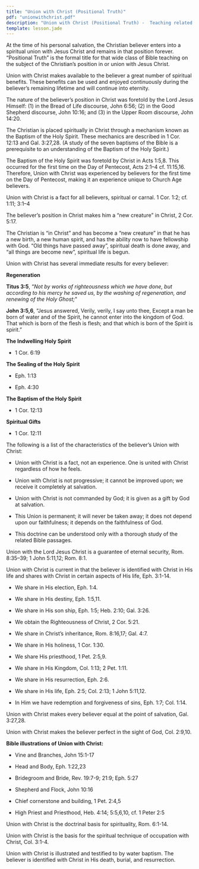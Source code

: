 ```yaml
---
title: "Union with Christ (Positional Truth)"
pdf: "unionwithchrist.pdf"
description: "Union with Christ (Positional Truth) -  Teaching related to all of the benefits and responsibilities of being \"in Christ\"."
template: lesson.jade
---
```


At the time of his personal salvation, the Christian believer enters into a spiritual union with Jesus Christ and remains in that position forever. “Positional Truth” is the formal title for that wide class of Bible teaching on the subject of the Christian’s position in or union with Jesus Christ.

Union with Christ makes available to the believer a great number of spiritual benefits. These benefits can be used and enjoyed continuously during the believer’s remaining lifetime and will continue into eternity.

The nature of the believer’s position in Christ was foretold by the Lord Jesus Himself: (1) in the Bread of Life discourse, John 6:56; (2) in the Good Shepherd discourse, John 10:16; and (3) in the Upper Room discourse, John 14:20.

The Christian is placed spiritually in Christ through a mechanism known as the Baptism of the Holy Spirit. These mechanics are described in 1 Cor. 12:13 and Gal. 3:27,28. (A study of the seven baptisms of the Bible is a prerequisite to an understanding of the Baptism of the Holy Spirit.)

The Baptism of the Holy Spirit was foretold by Christ in Acts 1:5,8. This occurred for the first time on the Day of Pentecost, Acts 2:1–4 cf. 11:15,16. Therefore, Union with Christ was experienced by believers for the first time on the Day of Pentecost, making it an experience unique to Church Age believers.

Union with Christ is a fact for all believers, spiritual or carnal. 1 Cor. 1:2; cf. 1:11; 3:1–4

The believer’s position in Christ makes him a “new creature” in Christ, 2 Cor. 5:17.

The Christian is “in Christ” and has become a “new creature” in that he has a new birth, a new human spirit, and has the ability now to have fellowship with God. “Old things have passed away”, spiritual death is done away, and “all things are become new”, spiritual life is begun.

Union with Christ has several immediate results for every believer:

**Regeneration**

**Titus 3:5**, “_Not by works of righteousness which we have done, but according to his mercy he saved us, by the washing of regeneration, and renewing of the Holy Ghost;_"

**John 3:5,6**, “Jesus answered, Verily, verily, I say unto thee, Except a man be born of water and of the Spirit, he cannot enter into the kingdom of God. That which is born of the flesh is flesh; and that which is born of the Spirit is spirit.”

**The Indwelling Holy Spirit**

* 1 Cor. 6:19

**The Sealing of the Holy Spirit**

* Eph. 1:13

* Eph. 4:30

**The Baptism of the Holy Spirit**

* 1 Cor. 12:13

**Spiritual Gifts**

* 1 Cor. 12:11

The following is a list of the characteristics of the believer’s Union with Christ:

* Union with Christ is a fact, not an experience. One is united with Christ regardless of how he feels.

* Union with Christ is not progressive; it cannot be improved upon; we receive it completely at salvation.

* Union with Christ is not commanded by God; it is given as a gift by God at salvation.

* This Union is permanent; it will never be taken away; it does not depend upon our faithfulness; it depends on the faithfulness of God.

* This doctrine can be understood only with a thorough study of the related Bible passages.

Union with the Lord Jesus Christ is a guarantee of eternal security, Rom. 8:35–39; 1 John 5:11,12; Rom. 8:1.

Union with Christ is current in that the believer is identified with Christ in His life and shares with Christ in certain aspects of His life, Eph. 3:1-14.

* We share in His election, Eph. 1:4.

* We share in His destiny, Eph. 1:5,11.

* We share in His son ship, Eph. 1:5; Heb. 2:10; Gal. 3:26.

* We obtain the Righteousness of Christ, 2 Cor. 5:21.

* We share in Christ’s inheritance, Rom. 8:16,17; Gal. 4:7.

* We share in His holiness, 1 Cor. 1:30.

* We share His priesthood, 1 Pet. 2:5,9.

* We share in His Kingdom, Col. 1:13; 2 Pet. 1:11.

* We share in His resurrection, Eph. 2:6.

* We share in His life, Eph. 2:5; Col. 2:13; 1 John 5:11,12.

* In Him we have redemption and forgiveness of sins, Eph. 1:7; Col. 1:14.

Union with Christ makes every believer equal at the point of salvation, Gal. 3:27,28.

Union with Christ makes the believer perfect in the sight of God, Col. 2:9,10.

**Bible illustrations of Union with Christ:**

* Vine and Branches, John 15:1-17

* Head and Body, Eph. 1:22,23

* Bridegroom and Bride, Rev. 19:7-9; 21:9; Eph. 5:27

* Shepherd and Flock, John 10:16

* Chief cornerstone and building, 1 Pet. 2:4,5

* High Priest and Priesthood, Heb. 4:14; 5:5,6,10, cf. 1 Peter 2:5

Union with Christ is the doctrinal basis for spirituality, Rom. 6:1-14.

Union with Christ is the basis for the spiritual technique of occupation with Christ, Col. 3:1-4.

Union with Christ is illustrated and testified to by water baptism. The believer is identified with Christ in His death, burial, and resurrection.

